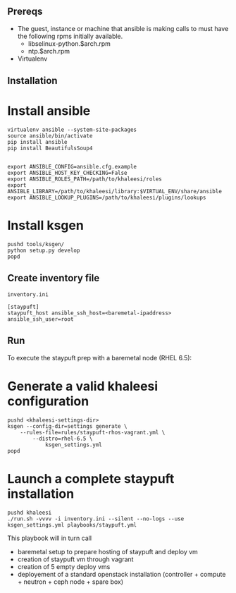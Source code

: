 Prereqs
-------

* The guest, instance or machine that ansible is making calls to must have the following rpms initially available.
    - libselinux-python.$arch.rpm
    - ntp.$arch.rpm
* Virtualenv

Installation
------------

Install ansible
===============

    virtualenv ansible --system-site-packages
    source ansible/bin/activate
    pip install ansible
    pip install BeautifulsSoup4


    export ANSIBLE_CONFIG=ansible.cfg.example
    export ANSIBLE_HOST_KEY_CHECKING=False
    export ANSIBLE_ROLES_PATH=/path/to/khaleesi/roles
    export ANSIBLE_LIBRARY=/path/to/khaleesi/library:$VIRTUAL_ENV/share/ansible
    export ANSIBLE_LOOKUP_PLUGINS=/path/to/khaleesi/plugins/lookups


Install ksgen
=============

    pushd tools/ksgen/
    python setup.py develop
    popd


Create inventory file
--------------------

    inventory.ini

    [staypuft]
    staypuft_host ansible_ssh_host=<baremetal-ipaddress> ansible_ssh_user=root

Run
---

To execute the staypuft prep with a baremetal node (RHEL 6.5):

Generate a valid khaleesi configuration
=======================================

    pushd <khaleesi-settings-dir>
    ksgen --config-dir=settings generate \
        --rules-file=rules/staypuft-rhos-vagrant.yml \
            --distro=rhel-6.5 \
                ksgen_settings.yml
    popd

Launch a complete staypuft installation
=======================================

    pushd khaleesi
    ./run.sh -vvvv -i inventory.ini --silent --no-logs --use ksgen_settings.yml playbooks/staypuft.yml


This playbook will in turn call

- baremetal setup to prepare hosting of staypuft and deploy vm
- creation of staypuft vm through vagrant
- creation of 5 empty deploy vms
- deployement of a standard openstack installation (controller + compute + neutron + ceph node + spare box)

